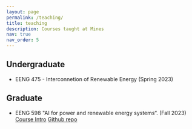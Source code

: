 ```yaml
---
layout: page
permalink: /teaching/
title: teaching
description: Courses taught at Mines
nav: true
nav_order: 5
---
```


## Undergraduate 
- EENG 475 - Interconnetion of Renewable Energy (Spring 2023)

## Graduate 
- EENG 598 "AI for power and renewable energy systems“. (Fall 2023)
[Course Intro](https://mines0-my.sharepoint.com/:b:/g/personal/qiuhuahuang_mines_edu/EW5kejZNATBJnfpZUDYF49sBCzoiyy4uVzqxYTBo3B3wEw?e=BDV8nT)
[Github repo](https://github.com/PIC-Lab/EENG598_AI4Power)
